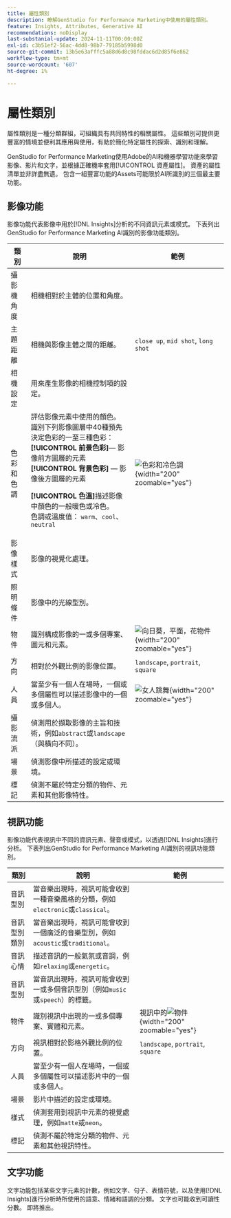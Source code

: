 ```yaml
---
title: 屬性類別
description: 瞭解GenStudio for Performance Marketing中使用的屬性類別。
feature: Insights, Attributes, Generative AI
recommendations: noDisplay
last-substanial-update: 2024-11-11T00:00:00Z
exl-id: c3b51ef2-56ac-4dd8-98b7-79185b5998d0
source-git-commit: 13b5e63afffc5a88d6d8c98fddac6d2d85f6e862
workflow-type: tm+mt
source-wordcount: '607'
ht-degree: 1%

---
```


# 屬性類別

屬性類別是一種分類群組，可組織具有共同特性的相關屬性。 這些類別可提供更豐富的情境並便利其應用與使用，有助於簡化特定屬性的探索、識別和理解。

GenStudio for Performance Marketing使用Adobe的AI和機器學習功能來學習影像、影片和文字，並根據正確機率套用[!UICONTROL 資產屬性]。 資產的屬性清單並非詳盡無遺。 包含一組豐富功能的Assets可能限於AI所識別的三個最主要功能。

## 影像功能

影像功能代表影像中用於[!DNL Insights]分析的不同資訊元素或模式。 下表列出GenStudio for Performance Marketing AI識別的影像功能類別。

<!-- For the writer: turn off word wrap to work with these tables. Option + Z -->

| 類別 | 說明 | 範例 |
| ----------------------- | ----------------------------------------------------------------------------------------------------- | ------------------------------------------------------------------------------------------------------------------------------------------------------------------------------ |
| 攝影機角度 | 相機相對於主體的位置和角度。 |                                                                                                                                                                                |
| 主題距離 | 相機與影像主體之間的距離。 | `close up`, `mid shot`, `long shot` |
| 相機設定 | 用來產生影像的相機控制項的設定。 |                                                                                                                                                                                |
| 色彩和色調 | 評估影像元素中使用的顏色。 識別下列影像圖層中40種預先決定色彩的一至三種色彩： <br>**[!UICONTROL 前景色彩&#x200B;]**— 影像前方圖層的元素<br>**[!UICONTROL 背景色彩]** — 影像後方圖層的元素<p>**[!UICONTROL 色溫]**&#x200B;描述影像中顏色的一般暖色或冷色。<br>色調或溫度值： `warm`、`cool`、`neutral` | ![色彩和冷色調](../../assets/category/image-color-temp.png){width="200" zoomable="yes"} |
| 影像樣式 | 影像的視覺化處理。 |                                                                                                                                                                                |
| 照明條件 | 影像中的光線型別。 |                                                                                                                                                                                |
| 物件 | 識別構成影像的一或多個專案、圖元和元素。 | ![向日葵，平面，花物件](../../assets/category/image-objects.png){width="200" zoomable="yes"} |
| 方向 | 相對於外觀比例的影像位置。 | `landscape`, `portrait`, `square` |
| 人員 | 當至少有一個人在場時，一個或多個屬性可以描述影像中的一個或多個人。 | ![女人跳舞](../../assets/category/image-people.png){width="200" zoomable="yes"} |
| 攝影流派 | 偵測用於擷取影像的主旨和技術，例如`abstract`或`landscape` （與橫向不同）。 |           |
| 場景 | 偵測影像中所描述的設定或環境。 |                                             |
| 標記 | 偵測不屬於特定分類的物件、元素和其他影像特性。 |                                      |

<!-- Not yet approved by legal
| Attention distribution  | The level of viewer attention spread across an image.                                                 | `high`, `medium`, `low`                                                                                                                                                                                                    |
| Content density         | The amount of information or detail in an image.                                                      | `high`, `medium`, `low`                                                                                                                                                                                                    |
-->

## 視訊功能

影像功能代表視訊中不同的資訊元素、聲音或模式，以透過[!DNL Insights]進行分析。 下表列出GenStudio for Performance Marketing AI識別的視訊功能類別。

| 類別 | 說明 | 範例 |
| ------------------- | ------------------------------------------------------------------------------------------------------------ | --------------------------------------------------------------------------------------- |
| 音訊型別 | 當音樂出現時，視訊可能會收到一種音樂風格的分類，例如`electronic`或`classical`。 |          |
| 音訊型別類別 | 當音樂出現時，視訊可能會收到一個廣泛的音樂型別，例如`acoustic`或`traditional`。 |          |
| 音訊心情 | 描述音訊的一般氣氛或音調，例如`relaxing`或`energetic`。 |          |
| 音訊型別 | 當音訊出現時，視訊可能會收到一或多個音訊型別（例如`music`或`speech`）的標籤。 |          |
| 物件 | 識別視訊中出現的一或多個專案、實體和元素。 | 視訊中的![物件](../../assets/category/video-objects.png){width="200" zoomable="yes"} |
| 方向 | 視訊相對於影格外觀比例的位置。 | `landscape`, `portrait`, `square` |
| 人員 | 當至少有一個人在場時，一個或多個屬性可以描述影片中的一個或多個人。 |        |
| 場景 | 影片中描述的設定或環境。 |        |
| 樣式 | 偵測套用到視訊中元素的視覺處理，例如`matte`或`neon`。 |        |
| 標記 | 偵測不屬於特定分類的物件、元素和其他視訊特性。 |        |

## 文字功能

文字功能包括某些文字元素的計數，例如文字、句子、表情符號，以及使用[!DNL Insights]進行分析時所使用的語意、情緒和語調的分類。 文字也可能收到可讀性分數。 即將推出。

<!-- Not yet approved by legal

The following table lists the image feature categories recognized by the GenStudio for Performance Marketing AI.

| Category             | Description | Example |
|----------------------|-------------|--------|
| Emojis Count         |             |        |
| HashTags Count       |             |        |
| Keywords             |             |        |
| Marketing Emotions   |             |        |
| Narratives           | Text that represents an overarching situation, theme, or a story. Narratives can communicate values, purpose, or identity that resonates with consumers on many levels.   |        |
| Persuasion Strategies|             |        |
| Readability          |             |        |
| Tone of voice        | | |
-->
